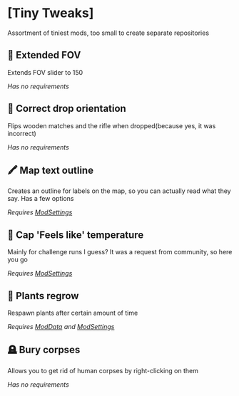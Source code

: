 # [Tiny Tweaks]
Assortment of tiniest mods, too small to create separate repositories

## :red_car: Extended FOV
Extends FOV slider to 150

_Has no requirements_

## :older_woman: Correct drop orientation
Flips wooden matches and the rifle when dropped(because yes, it was incorrect)

_Has no requirements_

## :crayon: Map text outline
Creates an outline for labels on the map, so you can actually read what they say. Has a few options

_Requires [ModSettings](https://github.com/zeobviouslyfakeacc/ModSettings/releases)_

## :hot_face: Cap 'Feels like' temperature
Mainly for challenge runs I guess? It was a request from community, so here you go

_Requires [ModSettings](https://github.com/zeobviouslyfakeacc/ModSettings/releases)_

## :herb: Plants regrow 
Respawn plants after certain amount of time

_Requires [ModData](https://github.com/dommrogers/ModData/releases) and [ModSettings](https://github.com/zeobviouslyfakeacc/ModSettings/releases)_

## :headstone: Bury corpses
Allows you to get rid of human corpses by right-clicking on them

_Has no requirements_

